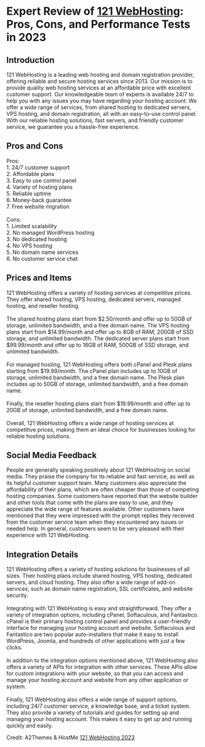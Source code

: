 <h1>Expert Review of <a href="https://a2themes.com/121-webhosting-reviews">121 WebHosting</a>: Pros, Cons, and Performance Tests in 2023</h1>
<h2>Introduction</h2>
121 WebHosting is a leading web hosting and domain registration provider, offering reliable and secure hosting services since 2013. Our mission is to provide quality web hosting services at an affordable price with excellent customer support. Our knowledgeable team of experts is available 24/7 to help you with any issues you may have regarding your hosting account. We offer a wide range of services, from shared hosting to dedicated servers, VPS hosting, and domain registration, all with an easy-to-use control panel. With our reliable hosting solutions, fast servers, and friendly customer service, we guarantee you a hassle-free experience.
<h2>Pros and Cons</h2>
Pros:<br>1. 24/7 customer support<br>2. Affordable plans<br>3. Easy to use control panel<br>4. Variety of hosting plans<br>5. Reliable uptime<br>6. Money-back guarantee<br>7. Free website migration<br><br>Cons:<br>1. Limited scalability<br>2. No managed WordPress hosting<br>3. No dedicated hosting<br>4. No VPS hosting<br>5. No domain name services<br>6. No customer service chat
<h2>Prices and Items</h2>
121 WebHosting offers a variety of hosting services at competitive prices. They offer shared hosting, VPS hosting, dedicated servers, managed hosting, and reseller hosting. <br><br>The shared hosting plans start from $2.50/month and offer up to 50GB of storage, unlimited bandwidth, and a free domain name. The VPS hosting plans start from $14.99/month and offer up to 8GB of RAM, 200GB of SSD storage, and unlimited bandwidth. The dedicated server plans start from $99.99/month and offer up to 16GB of RAM, 500GB of SSD storage, and unlimited bandwidth. <br><br>For managed hosting, 121 WebHosting offers both cPanel and Plesk plans starting from $19.99/month. The cPanel plan includes up to 10GB of storage, unlimited bandwidth, and a free domain name. The Plesk plan includes up to 50GB of storage, unlimited bandwidth, and a free domain name. <br><br>Finally, the reseller hosting plans start from $19.99/month and offer up to 20GB of storage, unlimited bandwidth, and a free domain name. <br><br>Overall, 121 WebHosting offers a wide range of hosting services at competitive prices, making them an ideal choice for businesses looking for reliable hosting solutions.
<h2>Social Media Feedback</h2>
People are generally speaking positively about 121 WebHosting on social media. They praise the company for its reliable and fast service, as well as its helpful customer support team. Many customers also appreciate the affordability of their plans, which are often cheaper than those of competing hosting companies. Some customers have reported that the website builder and other tools that come with the plans are easy to use, and they appreciate the wide range of features available. Other customers have mentioned that they were impressed with the prompt replies they received from the customer service team when they encountered any issues or needed help. In general, customers seem to be very pleased with their experience with 121 WebHosting.
<h2>Integration Details</h2>
121 WebHosting offers a variety of hosting solutions for businesses of all sizes. Their hosting plans include shared hosting, VPS hosting, dedicated servers, and cloud hosting. They also offer a wide range of add-on services, such as domain name registration, SSL certificates, and website security.<br><br>Integrating with 121 WebHosting is easy and straightforward. They offer a variety of integration options, including cPanel, Softaculous, and Fantastico. cPanel is their primary hosting control panel and provides a user-friendly interface for managing your hosting account and website. Softaculous and Fantastico are two popular auto-installers that make it easy to install WordPress, Joomla, and hundreds of other applications with just a few clicks.<br><br>In addition to the integration options mentioned above, 121 WebHosting also offers a variety of APIs for integration with other services. These APIs allow for custom integrations with your website, so that you can access and manage your hosting account and website from any other application or system.<br><br>Finally, 121 WebHosting also offers a wide range of support options, including 24/7 customer service, a knowledge base, and a ticket system. They also provide a variety of tutorials and guides for setting up and managing your hosting account. This makes it easy to get up and running quickly and easily.
<p>Credit: A2Themes & HostMe <a href="https://a2themes.com/121-webhosting-reviews">121 WebHosting 2023</a></p>